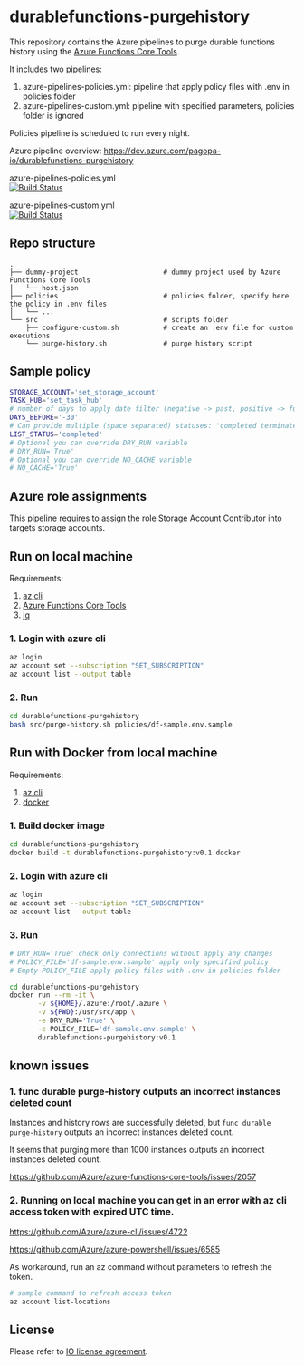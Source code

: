 # durablefunctions-purgehistory

This repository contains the Azure pipelines to purge durable functions history using the [Azure Functions Core Tools](https://docs.microsoft.com/en-us/azure/azure-functions/functions-run-local).

It includes two pipelines:
1. azure-pipelines-policies.yml: pipeline that apply policy files with .env in policies folder
1. azure-pipelines-custom.yml: pipeline with specified parameters, policies folder is ignored

Policies pipeline is scheduled to run every night.

Azure pipeline overview: https://dev.azure.com/pagopa-io/durablefunctions-purgehistory

azure-pipelines-policies.yml  
[![Build Status](https://dev.azure.com/pagopa-io/durablefunctions-purgehistory/_apis/build/status/pagopa.df-purgehistory-policies?branchName=master)](https://dev.azure.com/pagopa-io/durablefunctions-purgehistory/_build/latest?definitionId=22&branchName=master)

azure-pipelines-custom.yml  
[![Build Status](https://dev.azure.com/pagopa-io/durablefunctions-purgehistory/_apis/build/status/pagopa.df-purgehistory-custom?branchName=master)](https://dev.azure.com/pagopa-io/durablefunctions-purgehistory/_build/latest?definitionId=23&branchName=master)

## Repo structure

    .
    ├── dummy-project                     # dummy project used by Azure Functions Core Tools
    │   └── host.json
    ├── policies                          # policies folder, specify here the policy in .env files
    │   └── ...
    └── src                               # scripts folder
        ├── configure-custom.sh           # create an .env file for custom executions
        └── purge-history.sh              # purge history script

## Sample policy

```bash
STORAGE_ACCOUNT='set_storage_account'
TASK_HUB='set_task_hub'
# number of days to apply date filter (negative -> past, positive -> future)
DAYS_BEFORE='-30'
# Can provide multiple (space separated) statuses: 'completed terminated canceled failed pending running continuedasnew'
LIST_STATUS='completed'
# Optional you can override DRY_RUN variable
# DRY_RUN='True'
# Optional you can override NO_CACHE variable
# NO_CACHE='True'
```

## Azure role assignments

This pipeline requires to assign the role Storage Account Contributor into targets storage accounts.

## Run on local machine

Requirements:
1. [az cli](https://docs.microsoft.com/it-it/cli/azure/install-azure-cli)
1. [Azure Functions Core Tools](https://docs.microsoft.com/en-us/azure/azure-functions/functions-run-local)
1. [jq](https://stedolan.github.io/jq/download)

### 1. Login with azure cli

```bash
az login
az account set --subscription "SET_SUBSCRIPTION"
az account list --output table
```

### 2. Run

```bash
cd durablefunctions-purgehistory
bash src/purge-history.sh policies/df-sample.env.sample
```

## Run with Docker from local machine

Requirements:
1. [az cli](https://docs.microsoft.com/it-it/cli/azure/install-azure-cli)
1. [docker](https://docs.docker.com/get-docker)

### 1. Build docker image

```bash
cd durablefunctions-purgehistory
docker build -t durablefunctions-purgehistory:v0.1 docker
```

### 2. Login with azure cli

```bash
az login
az account set --subscription "SET_SUBSCRIPTION"
az account list --output table
```

### 3. Run

```bash
# DRY_RUN='True' check only connections without apply any changes
# POLICY_FILE='df-sample.env.sample' apply only specified policy
# Empty POLICY_FILE apply policy files with .env in policies folder

cd durablefunctions-purgehistory
docker run --rm -it \
       -v ${HOME}/.azure:/root/.azure \
       -v ${PWD}:/usr/src/app \
       -e DRY_RUN='True' \
       -e POLICY_FILE='df-sample.env.sample' \
       durablefunctions-purgehistory:v0.1
```

## known issues

### 1. func durable purge-history outputs an incorrect instances deleted count

Instances and history rows are successfully deleted, but `func durable purge-history` outputs an incorrect instances deleted count.

It seems that purging more than 1000 instances outputs an incorrect instances deleted count.

https://github.com/Azure/azure-functions-core-tools/issues/2057

### 2. Running on local machine you can get in an error with az cli access token with expired UTC time.

https://github.com/Azure/azure-cli/issues/4722

https://github.com/Azure/azure-powershell/issues/6585

As workaround, run an az command without parameters to refresh the token.

```bash
# sample command to refresh access token
az account list-locations
```

## License
Please refer to [IO license agreement](https://github.com/pagopa/io-app/blob/master/LICENSE).
